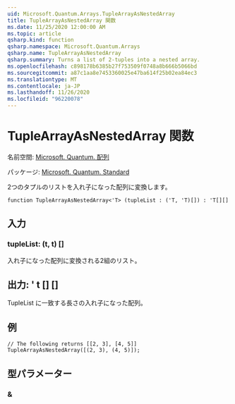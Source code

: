 ```yaml
---
uid: Microsoft.Quantum.Arrays.TupleArrayAsNestedArray
title: TupleArrayAsNestedArray 関数
ms.date: 11/25/2020 12:00:00 AM
ms.topic: article
qsharp.kind: function
qsharp.namespace: Microsoft.Quantum.Arrays
qsharp.name: TupleArrayAsNestedArray
qsharp.summary: Turns a list of 2-tuples into a nested array.
ms.openlocfilehash: c898178b6385b27f753509f0748a8b666b5066bd
ms.sourcegitcommit: a87c1aa8e7453360025e47ba614f25b02ea84ec3
ms.translationtype: MT
ms.contentlocale: ja-JP
ms.lasthandoff: 11/26/2020
ms.locfileid: "96220078"
---
```

# <a name="tuplearrayasnestedarray-function"></a>TupleArrayAsNestedArray 関数

名前空間: [Microsoft. Quantum. 配列](xref:Microsoft.Quantum.Arrays)

パッケージ: [Microsoft. Quantum. Standard](https://nuget.org/packages/Microsoft.Quantum.Standard)


2つのタプルのリストを入れ子になった配列に変換します。

```qsharp
function TupleArrayAsNestedArray<'T> (tupleList : ('T, 'T)[]) : 'T[][]
```


## <a name="input"></a>入力

### <a name="tuplelist--tt"></a>tupleList: (t, t) []

入れ子になった配列に変換される2組のリスト。



## <a name="output--t"></a>出力: ' t [] []

TupleList に一致する長さの入れ子になった配列。

## <a name="example"></a>例

```qsharp
// The following returns [[2, 3], [4, 5]]
TupleArrayAsNestedArray([(2, 3), (4, 5)]);
```

## <a name="type-parameters"></a>型パラメーター

### <a name="t"></a>&

